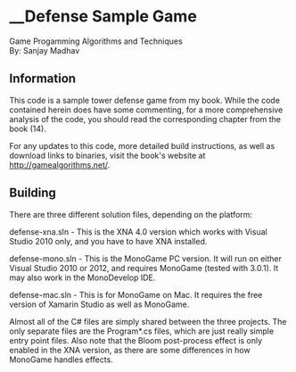 __Defense Sample Game
=====================
Game Progamming Algorithms and Techniques  
By: Sanjay Madhav

Information
-----------
This code is a sample tower defense game from my book. While the code
contained herein does have some commenting, for a more comprehensive
analysis of the code, you should read the corresponding chapter from
the book (14).

For any updates to this code, more detailed build instructions,
as well as download links to binaries, visit the book's website at
http://gamealgorithms.net/.

Building
--------
There are three different solution files, depending on the platform:

defense-xna.sln - This is the XNA 4.0 version which works with Visual
                  Studio 2010 only, and you have to have XNA installed.

defense-mono.sln - This is the MonoGame PC version. It will run on either
                   Visual Studio 2010 or 2012, and requires MonoGame
                   (tested with 3.0.1). It may also work in the
                   MonoDevelop IDE.

defense-mac.sln - This is for MonoGame on Mac. It requires the free
                  version of Xamarin Studio as well as MonoGame.

Almost all of the C# files are simply shared between the three projects.
The only separate files are the Program*.cs files, which are just really
simple entry point files. Also note that the Bloom post-process effect is
only enabled in the XNA version, as there are some differences in how
MonoGame handles effects.
